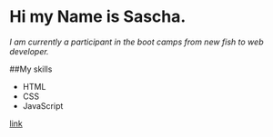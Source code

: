 # Hi my Name is Sascha.

_I am currently a participant in the boot camps from new fish to web developer._

##My skills

- HTML
- CSS
- JavaScript

[link](https://cdn.pixabay.com/photo/2015/03/14/19/45/suit-673697__480.jpg)

